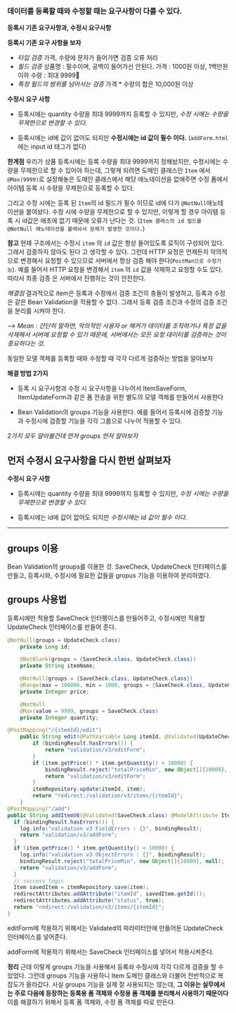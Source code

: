 ### 데이터를 등록할 때와 수정할 때는 요구사항이 다를 수 있다.


**등록시 기존 요구사항과, 수정시 요구사항**

__등록시 기존 요구 사항을 보자__
- _타입 검증_
  가격, 수량에 문자가 들어가면 검증 오류 처리
- _필드 검증_
  상품명 : 필수이며, 공백이 들어가선 안된다.
  가격 : 1000원 이상, 1백만원 이하
  수량 : 최대 9999
- _특정 필드의 범위를 넘어서는 검증_
                가격 * 수량의 합은 10,000원 이상

__수정시 요구 사항__
- 등록시에는 quantity 수량을 최대 9999까지 등록할 수 있지만, _수정 시에는 수량을 무제한으로 변경할 수 있다._

- 등록시에는 id에 값이 없어도 되지만 **수정시에는 id 값이 필수 이다.**
  (`addForm.html`에는 input id 태그가 없다)


**한계점**
우리가 상품 등록시에는 등록 수량을 최대 9999까지 정해놨지만, 수정시에는 수량을 무제한으로 할 수 있어야 하는데, 그렇게 되려면 도메인 클래스인 `Item` 에서 `@Max(9999)`로 설정해놓은 도메인 클래스에서 해당 애노테이션을 없애주면 수정 폼에서 아이템 등록 시 수량을 무제한으로 등록할 수 있다.

그리고 수정 시에는 등록 된 `Item`의 id 필드가 필수 이므로 id에 다가 `@NotNull`애노테이션을 붙여놨다. 수정 시에 수량을 무제한으로 할  수 있지만, 이렇게 할 경우 아이템 등록 시 id값은 애초에 없기 때문에 오류가 난다는 것. (`Item 클래스의 id 필드를 @NotNull 애노테이션을 붙여놔서 문제가 발생한 것이다.`)

**참고**
현재 구조에서는 수정시 `item` 의 `id` 값은 항상 들어있도록 로직이 구성되어 있다. 그래서 검증하지 않아도 된다 고 생각할 수 있다. 그런데 HTTP 요청은 언제든지 악의적으로 변경해서 요청할 수 있으므로 서버에서 항상 검증 해야 한다(`PostMan으로 수정가능`). 예를 들어서 HTTP 요청을 변경해서 `item` 의 `id` 값을 삭제하고 요청할 수도 있다. 따라서 최종 검증 은 서버에서 진행하는 것이 안전한다.

_해결점_
결과적으로 item은 등록과 수정에서 검증 조건의 충돌이 발생하고, 등록과 수정은 같은 Bean Validation을 적용할 수 없다. 그래서 등록 검증 조건과 수정의 검증 조건을 분리를 시켜야 한다.


_--> Mean : 간단히 말하면, 악의적인 사용자 or 해커가 데이터를 조작하거나 특정 값을 삭제해서 서버에 요청할 수 있기 때문에, 서버에서는 모든 요청 데이터를 검증하는 것이 중요하다는 것._

동일한 모델 객체를 등록할 때와 수정할 때 각각 다르게 검증하는 방법을 알아보자

__해결 방법 2가지__

- 등록 시 요구사항과 수정 시 요구사항을 나누어서 ItemSaveForm, ItemUpdateForm과 같은 폼 전송을 위한 별도의 모델 객체를 만들어서 사용한다

- Bean Validation의 groups 기능을 사용한다.
  예를 들어서 등록시에 검증할 기능과 수정시에 검증할 기능을 각각 그룹으로 나누어 적용할 수 있다.

_2가지 모두 알아볼건데 먼저 groups 먼저 알아보자_

## 먼저 수정시 요구사항을 다시 한번 살펴보자
__수정시 요구 사항__
- 등록시에는 quantity 수량을 최대 9999까지 등록할 수 있지만, _수정 시에는 수량을 무제한으로 변경할 수 있다._

- 등록시에는 id에 값이 없어도 되지만 _수정시에는 id 값이 필수 이다._

------
## groups 이용

Bean Validation의 groups를 이용한 것. SaveCheck, UpdateCheck 인터페이스를 만들고, 등록시와, 수정시에 필요한 값들을 gropus 기능을 이용하여 분리하였다.

## groups 사용법

등록시에만 적용할 SaveCheck 인터펭이스를 만들어주고, 수정시에만 적용할 UpdateCheck 인터페이스를 만들어 준다.

```java
@NotNull(groups = UpdateCheck.class)
    private Long id;

    @NotBlank(groups = {SaveCheck.class, UpdateCheck.class})
    private String itemName;

    @NotNull(groups = {SaveCheck.class, UpdateCheck.class})
    @Range(max = 100000, min = 1000, groups = {SaveCheck.class, UpdateCheck.class})
    private Integer price;

    @NotNull
    @Max(value = 9999, groups = SaveCheck.class)
    private Integer quantity;

```
```java
@PostMapping("/{itemId}/edit")
    public String edit(@PathVariable Long itemId, @Validated(UpdateCheck.class) @ModelAttribute Item item, BindingResult bindingResult) {
        if (bindingResult.hasErrors()) {
            return "validation/v3/editForm";
        }
        if (item.getPrice() * item.getQuantity() < 10000) {
            bindingResult.reject("totalPriceMin", new Object[]{10000}, null);
            return "validation/v3/editForm";
        }
        itemRepository.update(itemId, item);
        return "redirect:/validation/v3/items/{itemId}";
    }
@PostMapping("/add")
public String addItemV6(@Validated(SaveCheck.class) @ModelAttribute Item item, BindingResult bindingResult, RedirectAttributes redirectAttributes) {
  if (bindingResult.hasErrors()) {
    log.info("validation v3 FieldErrors : {}", bindingResult);
    return "validation/v3/addForm";
  }
  if (item.getPrice() * item.getQuantity() < 10000) {
    log.info("validation v3 ObjectErrors : {}", bindingResult);
    bindingResult.reject("totalPriceMin", new Object[]{10000}, null);
    return "validation/v3/addForm";
  }
  // success logic
  Item savedItem = itemRepository.save(item);
  redirectAttributes.addAttribute("itemId", savedItem.getId());
  redirectAttributes.addAttribute("status", true);
  return "redirect:/validation/v3/items/{itemId}";
}


```
editForm에 적용하기 위해서는 Validated의 파라미터안에 만들어둔 UpdateCheck 인터페이스를 넣어준다.

addForm에 적용하기 위해서는 SaveCheck 인터페이스를 넣어서 적용시켜준다.

__정리__
근데 이렇게 groups 기능을 사용해서 등록솨 수정시에 각각 다르게 검증을 할 수 있었다. 
그런데 groups 기능을 사용하니 Item 도메인 클래스와 더불어 전반적으로 복잡도가 올라갔다. 
사실 groups 기능을 실제 잘 사용되지는 않는데,
**그 이유는 실무에서는 주로 다음에 등장하는 등록용 폼 객체와 수정용 폼 객체를 분리해서 사용하기 때문이다**
이를 해결하기 위해서 등록 폼 객체와, 수정 폼 객체를 따로 만든다.

